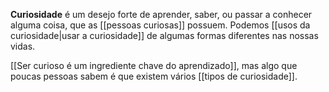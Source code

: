 **Curiosidade** é um desejo forte de aprender, saber, ou passar a conhecer alguma coisa, que as [[pessoas curiosas]] possuem. Podemos [[usos da curiosidade|usar a curiosidade]] de algumas formas diferentes nas nossas vidas.

[[Ser curioso é um ingrediente chave do aprendizado]], mas algo que poucas pessoas sabem é que existem vários [[tipos de curiosidade]].